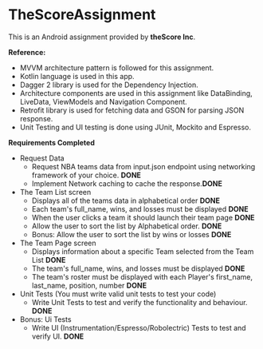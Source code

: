 # TheScoreAssignment

This is an Android assignment provided by **theScore Inc**.

**Reference:**
* MVVM architecture pattern is followed for this assignment.
* Kotlin language is used in this app.
* Dagger 2 library is used for the Dependency Injection.
* Architecture components are used in this assignment like DataBinding, LiveData, ViewModels and Navigation Component.
* Retrofit library is used for fetching data and GSON for parsing JSON response.
* Unit Testing and UI testing is done using JUnit, Mockito and Espresso.


**Requirements Completed**

* Request Data
  * Request NBA teams data from input.json endpoint using networking framework of your choice. **DONE**
  * Implement Network caching to cache the response.**DONE**
* The Team List screen
  * Displays all of the teams data in alphabetical order **DONE**
  * Each team's full_name, wins, and losses must be displayed **DONE**
  * When the user clicks a team it should launch their team page **DONE**
  * Allow the user to sort the list by Alphabetical order. **DONE**
  * Bonus: Allow the user to sort the list by wins or losses **DONE**
* The Team Page screen
  * Displays information about a specific Team selected from the Team List **DONE**
  * The team's full_name, wins, and losses must be displayed **DONE**
  * The team's roster must be displayed with each Player's first_name, last_name, position, number **DONE**
* Unit Tests (You must write valid unit tests to test your code)
  * Write Unit Tests to test and verify the functionality and behaviour. **DONE**
* Bonus: Ui Tests
  * Write UI (Instrumentation/Espresso/Robolectric) Tests to test and verify UI. **DONE**
